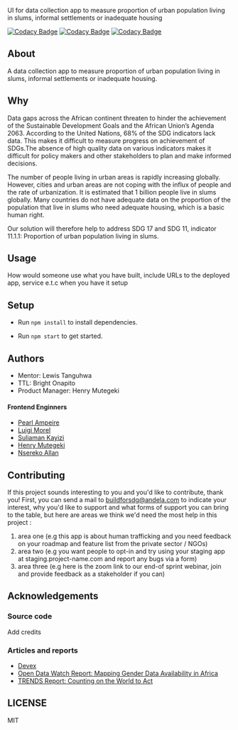 UI for data collection app to measure proportion of urban population living in slums, informal settlements or inadequate housing

[![Codacy Badge](https://api.codacy.com/project/badge/Grade/f900bb0c061e480fa1888a40dd25925b)](https://app.codacy.com/gh/BuildForSDG/Team-269-Frontend?utm_source=github.com&utm_medium=referral&utm_content=BuildForSDG/Team-269-Frontend&utm_campaign=Badge_Grade_Settings)
[![Codacy Badge](https://api.codacy.com/project/badge/Grade/f900bb0c061e480fa1888a40dd25925b)](https://app.codacy.com/gh/BuildForSDG/Team-269-Frontend?utm_source=github.com&utm_medium=referral&utm_content=BuildForSDG/Team-269-Frontend&utm_campaign=Badge_Grade_Settings)
[![Codacy Badge](https://img.shields.io/badge/Code%20Quality-D-red)](https://img.shields.io/badge/Code%20Quality-D-red)


## About

A data collection app to measure proportion of urban population living in slums, informal settlements or inadequate housing.

## Why

Data gaps across the African continent threaten to hinder the achievement of the Sustainable Development Goals and the African Union’s Agenda 2063. According to the United Nations, 68% of the SDG indicators lack data. This makes it difficult to measure progress on achievement of SDGs.The absence of high quality data on various indicators makes it difficult for policy makers and other stakeholders to plan and make informed decisions. 

The number of people living in urban areas is rapidly increasing globally. However, cities and urban areas are not coping with the influx of people and the rate of urbanization. It is estimated that 1 billion people live in slums globally.
Many countries do not have adequate data on the proportion of the population that live in slums who need adequate housing, which is a basic human right. 


Our solution will therefore help to address SDG 17 and SDG 11, indicator 11.1.1: Proportion of urban population living in slums.



## Usage
 How would someone use what you have built, include URLs to the deployed app, service e.t.c when you have it setup


## Setup

- Run `npm install` to install dependencies.

- Run  `npm start` to get started.



## Authors

- Mentor: Lewis Tanguhwa
- TTL: Bright Onapito 
- Product Manager: Henry Mutegeki
#### Frontend Enginners
- [Pearl Ampeire](https://github.com/pearlonzo)
- [Luigi Morel](https://github.com/morelmiles)
- [Suliaman Kayizi](https://github.com/Sulaiman-Mozes)
- [Henry Mutegeki](https://github.com/MutegekiHenry)
- [Nsereko Allan](https://github.com/nserekoallan)

## Contributing
If this project sounds interesting to you and you'd like to contribute, thank you!
First, you can send a mail to buildforsdg@andela.com to indicate your interest, why you'd like to support and what forms of support you can bring to the table, but here are areas we think we'd need the most help in this project :
1.  area one (e.g this app is about human trafficking and you need feedback on your roadmap and feature list from the private sector / NGOs)
2.  area two (e.g you want people to opt-in and try using your staging app at staging.project-name.com and report any bugs via a form)
3.  area three (e.g here is the zoom link to our end-of sprint webinar, join and provide feedback as a stakeholder if you can)

## Acknowledgements

### Source code
Add credits
### Articles and reports
- [Devex](https://www.devex.com/news/data-gaps-threaten-achievement-of-development-goals-in-africa-95825)
- [Open Data Watch Report: Mapping Gender Data Availability in Africa](https://opendatawatch.com/monitoring-reporting/bridging-gender-data-gaps-in-africa/)
- [TRENDS Report: Counting on the World to Act](https://countingontheworld.sdsntrends.org/)

## LICENSE
MIT
